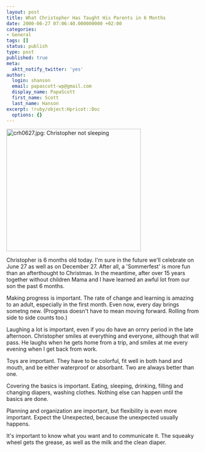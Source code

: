 ```yaml
---
layout: post
title: What Christopher Has Taught His Parents in 6 Months
date: 2000-06-27 07:06:40.000000000 +02:00
categories:
- General
tags: []
status: publish
type: post
published: true
meta:
  aktt_notify_twitter: 'yes'
author:
  login: shanson
  email: papascott-wp@gmail.com
  display_name: PapaScott
  first_name: Scott
  last_name: Hanson
excerpt: !ruby/object:Hpricot::Doc
  options: {}
---
```

<p><img src="http://www.papascott.de/wordpress/wp-content/uploads/2000/06/2000062604.jpg" height="319" width="350" border="0" alt="crh0627.jpg: Christopher not sleeping" /></p>
<p>Christopher is 6 months old today. I'm sure in the future we'll celebrate on June 27 as well as on December 27. After all, a 'Sommerfest' is more fun than an afterthought to Christmas. In the meantime, after over 15 years together without children Mama and I have learned an awful lot from our son the past 6 months.</p>
<p>Making progress is important. The rate of change and learning is amazing to an adult, especially in the first month. Even now, every day brings sometng new. (Progress doesn't have to mean moving forward. Rolling from side to side counts too.)</p>
<p>Laughing a lot is important, even if you do have an ornry period in the late afternoon. Christopher smiles at everything and everyone, although that will pass. He laughs when he gets home from a trip, and smiles at me every evening when I get back from work.</p>
<p>Toys are important. They have to be colorful, fit well in both hand and mouth, and be either waterproof or absorbant. Two are always better than one.</p>
<p>Covering the basics is important. Eating, sleeping, drinking, filling and changing diapers, washing clothes. Nothing else can happen until the basics are done.</p>
<p>Planning and organization are important, but flexibility is even more important. Expect the Unexpected, because the unexpected usually happens.</p>
<p>It's important to know what you want and to communicate it. The squeaky wheel gets the grease, as well as the milk and the clean diaper.</p>
